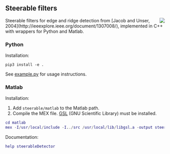 ## Steerable filters
<img style="float: right;" src="http://www.francoisaguet.net/img/dnaHSV.jpg">
Steerable filters for edge and ridge detection from [Jacob and Unser, 2004](http://ieeexplore.ieee.org/document/1307008/), implemented in C++ with wrappers for Python and Matlab.

### Python

Installation:
```
pip3 install -e .
```
See [example.py](python/example.py) for usage instructions.

### Matlab

Installation:
1. Add `steerable/matlab` to the Matlab path.
2. Compile the MEX file. [GSL](https://www.gnu.org/software/gsl/) (GNU Scientific Library) must be installed.
```matlab
cd matlab
mex -I/usr/local/include -I../src /usr/local/lib/libgsl.a -output steerableDetector ../src/steerableDetector.cpp ../src/steerableDetector_mex.cpp
```

Documentation:
```matlab
help steerableDetector
```
